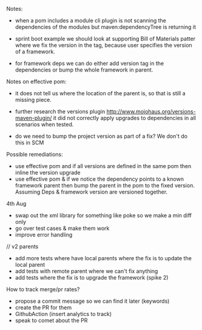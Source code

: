 Notes:
- when a pom includes a module cli plugin is not scanning the dependencies of the modules but maven:dependencyTree is returning it


- sprint boot example we should look at supporting Bill of Materials patter where we fix the version in the <parent> tag, because user specifies  the version of a framework.
- for framework deps we can do either add version tag in the dependencies or bump the whole framework in parent.

Notes on effective pom:
- it does not tell us where the location of the parent is, so that is still a missing piece.

- further research the versions plugin http://www.mojohaus.org/versions-maven-plugin/ it did not correctly apply upgrades to dependencies in all scenarios when tested.
- do we need to bump the project version as part of a fix? We don't do this in SCM

Possible remediations:
- use effective pom and if all versions are defined in the same pom then inline the version upgrade
- use effective pom & if we notice the dependency points to a known framework parent then bump the parent in the pom to the fixed version. Assuming Deps & framework version are versioned together.

4th Aug
- swap out the xml library for something like poke so we make a min diff only
- go over test cases & make them work
- improve error handling

// v2 parents
- add more tests where have local parents where the fix is to update the local parent
- add tests with remote parent where we can't fix anything
- add tests where the fix is to upgrade the framework (spike 2)


How to track merge/pr rates?
- propose a commit message so we can find it later (keywords)
- create the PR for them
- GithubAction (insert analytics to track)
- speak to comet about the PR
